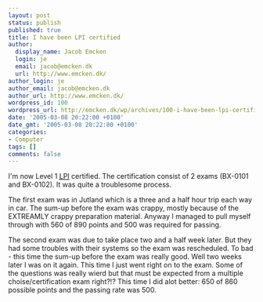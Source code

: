 ```yaml
---
layout: post
status: publish
published: true
title: I have been LPI certified
author:
  display_name: Jacob Emcken
  login: je
  email: jacob@emcken.dk
  url: http://www.emcken.dk/
author_login: je
author_email: jacob@emcken.dk
author_url: http://www.emcken.dk/
wordpress_id: 100
wordpress_url: http://emcken.dk/wp/archives/100-i-have-been-lpi-certified.html
date: '2005-03-08 20:22:00 +0100'
date_gmt: '2005-03-08 20:22:00 +0100'
categories:
- Computer
tags: []
comments: false
---
```

I'm now Level 1 <a href="http://www.lpi.org/"><abbr title="Linux Professional Institute">LPI</abbr></a> certified. The certification consist of 2 exams (BX-0101 and BX-0102).
It was quite a troublesome process.

The first exam was in Jutland which is a three and a half hour trip each way in car. The sum-up before the exam was crappy, mostly because of the EXTREAMLY crappy preparation material. Anyway I managed to pull myself through with 560 of 890 points and 500 was required for passing.

The second exam was due to take place two and a half week later. But they had some troubles with their systems so the exam was rescheduled. To bad - this time the sum-up before the exam was really good.
Well two weeks later I was on it again. This time I just went right on to the exam. Some of the questions was really wierd but that must be expected from a multiple choise/certification exam right?!?
This time I did alot better: 650 of 860 possible points and the passing rate was 500.

